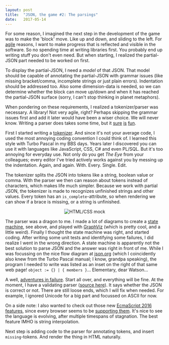 ```yaml
---
layout: post
title:  "JSON, the game #2: The parsings"
date:   2017-05-14
---
```


For some reason, I imagined the next step in the development of the game was to make the 'block' move. Like up and down, and sliding to the left. For [agile][agile] reasons, I want to make progress that is reflected and visible in the software. So no spending time at writing libraries first. You probably end up writing stuff you don't even need. But when starting, I realized the partial-JSON part needed to be worked on first.

To display the partial-JSON, I need a _model_ of that JSON. That model should be capable of annotating the partial-JSON with grammar issues (like missing bracket/comma, incomplete strings or just plain errors). Indentation should be addressed too. Also some dimension-data is needed, so we can determine whether the block can move up/down and when it has reached the partial-JSON surface (sorry, I can't stop thinking in planet metaphors).

When pondering on these requirements, I realized a tokenizer/parser was necessary. A library! Not very agile, right? Perhaps skipping the grammar issues first and add it later would have been a wiser choice. We will never know. Writing a parser does takes some time, but it [sure][regexmate] [is][uri] [fun][GWParser].

First I started writing a [tokenizer][tokenizer]. And since it's not your average code, I used the most annoying coding convention I could think of. I learned this style with Turbo Pascal in my BBS days. Years later I discovered you can use it with languages like JavaScript, CSS, C# and even PL/SQL. But it's too annoying for everyday use. Not only do you get _The Eye_ from your colleagues; every editor I've tried actively works against you by messing up the indentation. Again, and again. With. Every. Single. Edit.

The tokenizer splits the JSON into tokens like a string, boolean value or comma. With the parser we then can reason about tokens instead of characters, which makes life much simpler. Because we work with partial JSON, the tokenizer is made to recognizes unfinished strings and other values. Every token has an `is_complete`-attribute, so when rendering we can show if a brace is missing, or a string is unfinished.

<html><center style="margin-bottom:1em"><img src="{{site.baseurl}}/images/json-state-machine.jpg" alt="HTML/CSS mock" title="HTML/CSS mock: the 'ue' token will go from the right to the left"></center></html>

The parser was a dragon to me. I made a lot of diagrams to create a [state machine][fsm], see above, and played with [GraphViz][webgraphviz] (which is pretty cool, and a little weird). Finally I thought the state machine was right, and started coding. After writing some unit tests and identifying some failures, I did realize I went in the wrong direction. A state machine is apparently not the best solution to parse JSON and the answer was right in front of me. While I was focussing on the  nice flow diagram at [json.org][json] (which I coincidently also knew from the Turbo Pascal manual; I know, grandpa speaking), the program I needed to write was listed as an inset on the right of that same web page! `object := {} | { members }`... Elementary, dear Watson...

A well, [adventures in failure][aif]. Start all over, and everything will be fine. At the moment, I have a validating parser ([source here][this-commit]). It says whether the JSON is correct or not. There are still loose ends, which I will fix when needed. For example, I ignored Unicode for a big part and focussed on ASCII for now.

On a side note: I also wanted to check out those new [EcmaScript 2016 features][es6-features], since every browser seems to be [supporting them][es6-compat]. It's nice to see the language is evolving, after multiple timespans of stagnation. The best feature IMHO is string interpolation. 

Next step is adding code to the parser for annotating tokens, and insert `missing`-tokens. And render the thing in HTML naturally.


[agile]: http://agilemanifesto.org
[regexmate]: http://zanstra.com/my/RegexMate.html
[uri]: https://cdn.rawgit.com/doekman/base2/7466e0d79d4f049dfb07e44b78f9e4c23a2ec9f0/src/utils/Parsers/samples/Uri.html
[GWParser]: https://cdn.rawgit.com/doekman/base2/7466e0d79d4f049dfb07e44b78f9e4c23a2ec9f0/src/utils/Parsers/samples/GWParser.html
[tokenizer]: https://github.com/doekman/Json-the-Game/blob/61fcc2afed7bc6647ebd07510dd8af5f59d5960a/json_parser.js "Source-code at GitHub, first version"
[fsm]: https://en.wikipedia.org/wiki/Finite-state_machine
[webgraphviz]: http://webgraphviz.com
[json]: http://json.org
[aif]: https://www.youtube.com/watch?v=AWwQsdHMT7Y "Adventures in Failure, by MC 900ft Jesus"
[es6-features]: http://es6-features.org/
[es6-compat]: http://kangax.github.io/compat-table/es6/
[this-commit]: https://github.com/doekman/Json-the-Game/tree/c6f9cdfd302df48813c9a1f86a85d53b45f68303 "Tokenizer & validating parser"